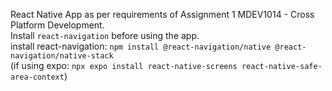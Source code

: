 React Native App as per requirements of Assignment 1 MDEV1014 - Cross Platform Development.  
Install `react-navigation` before using the app.  
install react-navigation: `npm install @react-navigation/native @react-navigation/native-stack`  
(if using expo: `npx expo install react-native-screens react-native-safe-area-context`)  
